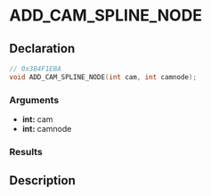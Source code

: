 # ADD_CAM_SPLINE_NODE

## Declaration
```cpp
// 0x3B4F1EBA
void ADD_CAM_SPLINE_NODE(int cam, int camnode);
```

### Arguments
- **int:** cam
- **int:** camnode

### Results

## Description
